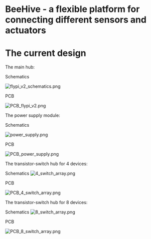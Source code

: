 # BeeHive - a flexible platform for connecting different sensors and actuators

# The current design

The main hub:

Schematics

![flypi_v2_schematics.png](https://github.com/isobianin/BeeHive/blob/master/hub_PCB/flypi_v2_schematics.png)

PCB

![PCB_flypi_v2.png](https://github.com/isobianin/BeeHive/blob/master/hub_PCB/PCB_flypi_v2.png)

The power supply module:

Schematics

![power_supply.png](https://github.com/isobianin/BeeHive/blob/master/power_supply/power_supply.png)

PCB

![PCB_power_supply.png](https://github.com/isobianin/BeeHive/blob/master/power_supply/PCB_power_supply.png)

The transistor-switch hub for 4 devices:

Schematics ![4_switch_array.png](https://github.com/isobianin/BeeHive/blob/master/4_switch_array/4_switch_array.png)

PCB

![PCB_4_switch_array.png](https://github.com/isobianin/BeeHive/blob/master/4_switch_array/PCB_4_switch_array.png)

The transistor-switch hub for 8 devices:

Schematics ![8_switch_array.png](https://github.com/isobianin/BeeHive/blob/master/8_switch_array/8_switch_array.png)

PCB

![PCB_8_switch_array.png](https://github.com/isobianin/BeeHive/blob/master/8_switch_array/PCB_8_switch_array.png)
